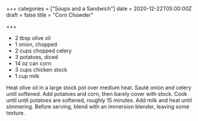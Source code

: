 +++
categories = ["Soups and a Sandwich"]
date = 2020-12-22T05:00:00Z
draft = false
title = "Corn Chowder"

+++
* 2 tbsp olive oil 
* 1 onion, chopped 
* 2 cups chopped celery 
* 3 potatoes, diced 
* 14 oz can corn 
* 3 cups chicken stock 
* 1 cup milk

Heat olive oil in a large stock pot over medium heat. Sauté onion and celery until softened. Add potatoes and corn, then barely cover with stock. Cook until until potatoes are softened, roughly 15 minutes. Add milk and heat until simmering. Before serving, blend with an immersion blender, leaving some texture.